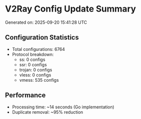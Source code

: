 # V2Ray Config Update Summary
Generated on: 2025-09-20 15:41:28 UTC

## Configuration Statistics
- Total configurations: 6764
- Protocol breakdown:
  - ss: 0 configs
  - ssr: 0 configs
  - trojan: 0 configs
  - vless: 0 configs
  - vmess: 535 configs

## Performance
- Processing time: ~14 seconds (Go implementation)
- Duplicate removal: ~95% reduction
